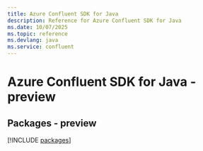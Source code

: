 ```yaml
---
title: Azure Confluent SDK for Java
description: Reference for Azure Confluent SDK for Java
ms.date: 10/07/2025
ms.topic: reference
ms.devlang: java
ms.service: confluent
---
```

# Azure Confluent SDK for Java - preview
## Packages - preview
[!INCLUDE [packages](confluent-index.md)]
